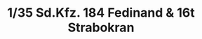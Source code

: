 ---
layout: product
title: "1/35 Sd.Kfz. 184 Fedinand & 16t Strabokran"
price: "9500" 
desc: "Maketa"
img_path: "/assets/img/AH35A030.webp"
brand: "N/A"
available: false
special_offer: false
new: false
soon: false
cat: "010000"
subcat: "014900"
subsubcat: "0N/A"
sifra: "AH35A030"
popular: false
---